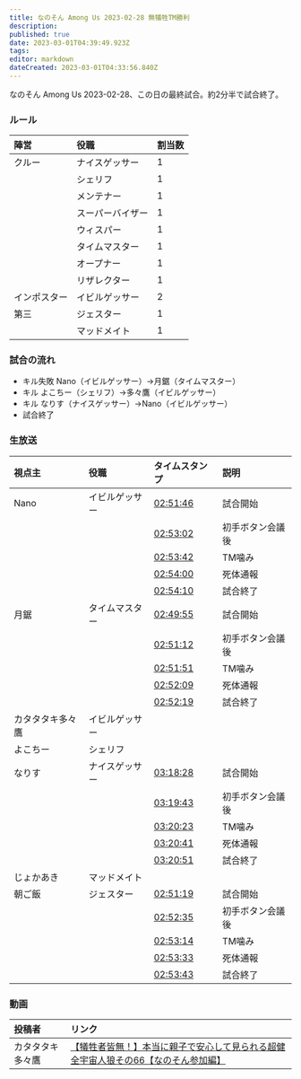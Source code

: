 ```yaml
---
title: なのそん Among Us 2023-02-28 無犠牲TM勝利
description: 
published: true
date: 2023-03-01T04:39:49.923Z
tags: 
editor: markdown
dateCreated: 2023-03-01T04:33:56.840Z
---
```


なのそん Among Us 2023-02-28、この日の最終試合。約2分半で試合終了。

### ルール

|陣営|役職|割当数|
|:--|:--|:--|
|クルー|ナイスゲッサー|1|
| |シェリフ|1|
| |メンテナー|1|
| |スーパーバイザー|1|
| |ウィスパー|1|
| |タイムマスター|1|
| |オープナー|1|
| |リザレクター|1|
|インポスター|イビルゲッサー|2|
|第三|ジェスター|1|
| |マッドメイト|1|

### 試合の流れ

- キル失敗 Nano（イビルゲッサー）→月鋸（タイムマスター）
- キル よこちー（シェリフ）→多々鷹（イビルゲッサー）
- キル なりす（ナイスゲッサー）→Nano（イビルゲッサー）
- 試合終了

### 生放送

|視点主|役職|タイムスタンプ|説明|
|:--|:--|:--|:--|
|Nano|イビルゲッサー|[02:51:46](https://www.youtube.com/live/s92jTlOsx5U?t=10306) |試合開始|
| | |[02:53:02](https://www.youtube.com/live/s92jTlOsx5U?t=10382)|初手ボタン会議後|
| | |[02:53:42](https://www.youtube.com/live/s92jTlOsx5U?t=10422)|TM噛み|
| | |[02:54:00](https://www.youtube.com/live/s92jTlOsx5U?t=10440)|死体通報|
| | |[02:54:10](https://www.youtube.com/live/s92jTlOsx5U?t=10450)|試合終了|
|月鋸|タイムマスター|[02:49:55](https://www.youtube.com/live/TjMCslIFbhk?t=10195)|試合開始|
| | |[02:51:12](https://www.youtube.com/live/TjMCslIFbhk?t=10272)|初手ボタン会議後|
| | |[02:51:51](https://www.youtube.com/live/TjMCslIFbhk?t=10311)|TM噛み|
| | |[02:52:09](https://www.youtube.com/live/TjMCslIFbhk?t=10329)|死体通報|
| | |[02:52:19](https://www.youtube.com/live/TjMCslIFbhk?t=10339)|試合終了|
|カタタタキ多々鷹|イビルゲッサー|||
|よこちー|シェリフ|||
|なりす|ナイスゲッサー|[03:18:28](https://www.youtube.com/live/a6QxvbQRa0U?t=11908)|試合開始|
| | |[03:19:43](https://www.youtube.com/live/a6QxvbQRa0U?t=11983)|初手ボタン会議後|
| | |[03:20:23](https://www.youtube.com/live/a6QxvbQRa0U?t=12023)|TM噛み|
| | |[03:20:41](https://www.youtube.com/live/a6QxvbQRa0U?t=12041)|死体通報|
| | |[03:20:51](https://www.youtube.com/live/a6QxvbQRa0U?t=12051)|試合終了|
|じょかあき|マッドメイト|||
|朝ご飯|ジェスター|[02:51:19](https://www.youtube.com/live/5ehl-IcF8r8?t=10279)|試合開始|
| | |[02:52:35](https://www.youtube.com/live/5ehl-IcF8r8?t=10355)|初手ボタン会議後|
| | |[02:53:14](https://www.youtube.com/live/5ehl-IcF8r8?t=10394)|TM噛み|
| | |[02:53:33](https://www.youtube.com/live/5ehl-IcF8r8?t=10413)|死体通報|
| | |[02:53:43](https://www.youtube.com/live/5ehl-IcF8r8?t=10423)|試合終了|


### 動画

|投稿者|リンク|
|:--|:--|
|カタタタキ多々鷹|[【犠牲者皆無！】本当に親子で安心して見られる超健全宇宙人狼その66【なのそん参加編】](https://www.nicovideo.jp/watch/sm41865299)|
